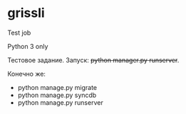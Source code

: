 # grissli
Test job

Python 3 only

Тестовое задание.
Запуск:
~~python manager.py runserver~~.

Конечно же:

- python manage.py migrate
- python manage.py syncdb
- python manage.py runserver
